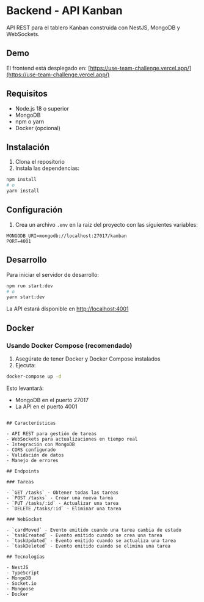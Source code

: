 # Backend - API Kanban

API REST para el tablero Kanban construida con NestJS, MongoDB y WebSockets.

## Demo

El frontend está desplegado en: [https://use-team-challenge.vercel.app/](https://use-team-challenge.vercel.app/)

## Requisitos

- Node.js 18 o superior
- MongoDB
- npm o yarn
- Docker (opcional)

## Instalación

1. Clona el repositorio
2. Instala las dependencias:
```bash
npm install
# o
yarn install
```

## Configuración

1. Crea un archivo `.env` en la raíz del proyecto con las siguientes variables:

```env
MONGODB_URI=mongodb://localhost:27017/kanban
PORT=4001
```

## Desarrollo

Para iniciar el servidor de desarrollo:

```bash
npm run start:dev
# o
yarn start:dev
```

La API estará disponible en [http://localhost:4001](http://localhost:4001)

## Docker

### Usando Docker Compose (recomendado)

1. Asegúrate de tener Docker y Docker Compose instalados
2. Ejecuta:
```bash
docker-compose up -d
```

Esto levantará:
- MongoDB en el puerto 27017
- La API en el puerto 4001

```

## Características

- API REST para gestión de tareas
- WebSockets para actualizaciones en tiempo real
- Integración con MongoDB
- CORS configurado
- Validación de datos
- Manejo de errores

## Endpoints

### Tareas

- `GET /tasks` - Obtener todas las tareas
- `POST /tasks` - Crear una nueva tarea
- `PUT /tasks/:id` - Actualizar una tarea
- `DELETE /tasks/:id` - Eliminar una tarea

### WebSocket

- `cardMoved` - Evento emitido cuando una tarea cambia de estado
- `taskCreated` - Evento emitido cuando se crea una tarea
- `taskUpdated` - Evento emitido cuando se actualiza una tarea
- `taskDeleted` - Evento emitido cuando se elimina una tarea

## Tecnologías

- NestJS
- TypeScript
- MongoDB
- Socket.io
- Mongoose
- Docker
